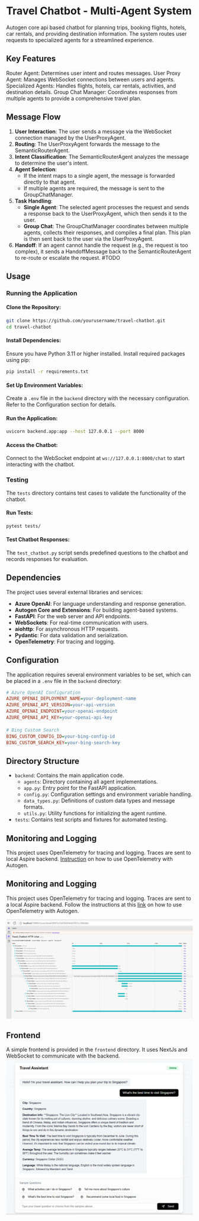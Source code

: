 # Travel Chatbot - Multi-Agent System

Autogen core api based chatbot for planning trips, booking flights, hotels, car rentals, and providing destination information. The system routes user requests to specialized agents for a streamlined experience.

## Key Features

Router Agent: Determines user intent and routes messages.
User Proxy Agent: Manages WebSocket connections between users and agents.
Specialized Agents: Handles flights, hotels, car rentals, activities, and destination details.
Group Chat Manager: Coordinates responses from multiple agents to provide a comprehensive travel plan.

## Message Flow

1. **User Interaction**: The user sends a message via the WebSocket connection managed by the UserProxyAgent.
2. **Routing**: The UserProxyAgent forwards the message to the SemanticRouterAgent.
3. **Intent Classification**: The SemanticRouterAgent analyzes the message to determine the user's intent.
4. **Agent Selection**:
   - If the intent maps to a single agent, the message is forwarded directly to that agent.
   - If multiple agents are required, the message is sent to the GroupChatManager.
5. **Task Handling**:
   - **Single Agent**: The selected agent processes the request and sends a response back to the UserProxyAgent, which then sends it to the user.
   - **Group Chat**: The GroupChatManager coordinates between multiple agents, collects their responses, and compiles a final plan. This plan is then sent back to the user via the UserProxyAgent.
6. **Handoff**: If an agent cannot handle the request (e.g., the request is too complex), it sends a HandoffMessage back to the SemanticRouterAgent to re-route or escalate the request. #TODO

## Usage

### Running the Application

#### Clone the Repository:

```bash
git clone https://github.com/yourusername/travel-chatbot.git
cd travel-chatbot
```

#### Install Dependencies:

Ensure you have Python 3.11 or higher installed. Install required packages using pip:

```bash
pip install -r requirements.txt
```

#### Set Up Environment Variables:

Create a `.env` file in the `backend` directory with the necessary configuration. Refer to the Configuration section for details.

#### Run the Application:

```bash
uvicorn backend.app:app --host 127.0.0.1 --port 8000
```

#### Access the Chatbot:

Connect to the WebSocket endpoint at `ws://127.0.0.1:8000/chat` to start interacting with the chatbot.

### Testing

The `tests` directory contains test cases to validate the functionality of the chatbot.

#### Run Tests:

```bash
pytest tests/
```

#### Test Chatbot Responses:

The `test_chatbot.py` script sends predefined questions to the chatbot and records responses for evaluation.

## Dependencies

The project uses several external libraries and services:

- **Azure OpenAI**: For language understanding and response generation.
- **Autogen Core and Extensions**: For building agent-based systems.
- **FastAPI**: For the web server and API endpoints.
- **WebSockets**: For real-time communication with users.
- **aiohttp**: For asynchronous HTTP requests.
- **Pydantic**: For data validation and serialization.
- **OpenTelemetry**: For tracing and logging.

## Configuration

The application requires several environment variables to be set, which can be placed in a `.env` file in the `backend` directory:

```ini
# Azure OpenAI Configuration
AZURE_OPENAI_DEPLOYMENT_NAME=your-deployment-name
AZURE_OPENAI_API_VERSION=your-api-version
AZURE_OPENAI_ENDPOINT=your-openai-endpoint
AZURE_OPENAI_API_KEY=your-openai-api-key

# Bing Custom Search
BING_CUSTOM_CONFIG_ID=your-bing-config-id
BING_CUSTOM_SEARCH_KEY=your-bing-search-key
```

## Directory Structure

- `backend`: Contains the main application code.
  - `agents`: Directory containing all agent implementations.
  - `app.py`: Entry point for the FastAPI application.
  - `config.py`: Configuration settings and environment variable handling.
  - `data_types.py`: Definitions of custom data types and message formats.
  - `utils.py`: Utility functions for initializing the agent runtime.
- `tests`: Contains test scripts and fixtures for automated testing.

## Monitoring and Logging

This project uses OpenTelemetry for tracing and logging. Traces are sent to local Aspire backend. [Instruction](https://microsoft.github.io/autogen/0.4.0.dev2/user-guide/core-user-guide/cookbook/instrumenting.html) on how to use OpenTelemetry with Autogen.

## Monitoring and Logging

This project uses OpenTelemetry for tracing and logging. Traces are sent to a local Aspire backend. Follow the instructions at this [link](https://microsoft.github.io/autogen/0.4.0.dev2/user-guide/core-user-guide/cookbook/instrumenting.html) on how to use OpenTelemetry with Autogen.

![Sample Trace](./images/sample_trace.png)

## Frontend

A simple frontend is provided in the `frontend` directory. It uses NextJs and WebSocket to communicate with the backend.
![Webchat Interface](./images/sample_frontend.png)
